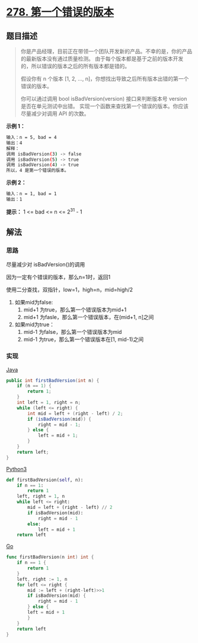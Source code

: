 # [278. 第一个错误的版本](https://leetcode-cn.com/problems/first-bad-version/)

## 题目描述

> 你是产品经理，目前正在带领一个团队开发新的产品。不幸的是，你的产品的最新版本没有通过质量检测。
> 由于每个版本都是基于之前的版本开发的，所以错误的版本之后的所有版本都是错的。
>
> 假设你有 n 个版本 [1, 2, ..., n]，你想找出导致之后所有版本出错的第一个错误的版本。
>
> 你可以通过调用 bool isBadVersion(version) 接口来判断版本号 version 是否在单元测试中出错。
> 实现一个函数来查找第一个错误的版本。你应该尽量减少对调用 API 的次数。

**示例 1：**

```sh
输入：n = 5, bad = 4
输出：4
解释：
调用 isBadVersion(3) -> false
调用 isBadVersion(5) -> true
调用 isBadVersion(4) -> true
所以，4 是第一个错误的版本。
```

**示例 2：**

```sh
输入：n = 1, bad = 1
输出：1
```

**提示：**
1 <= bad <= n <= 2<sup>31</sup> - 1

## 解法

### 思路

尽量减少对 isBadVersion()的调用

因为一定有个错误的版本，那么n=1时，返回1

使用二分查找，双指针，low=1，high=n，mid=high/2

1. 如果mid为false:
    1. mid+1 为true，那么第一个错误版本为mid+1
    2. mid+1 为fasle，那么第一个错误版本，在(mid+1, n]之间
2. 如果mid为true：
    1. mid-1 为false，那么第一个错误版本为mid
    2. mid-1 为true，那么第一个错误版本在[1, mid-1)之间

### 实现

[Java](./Solution.java)

```java
public int firstBadVersion(int n) {
    if (n == 1) {
        return 1;
    }
    int left = 1, right = n;
    while (left <= right) {
        int mid = left + (right - left) / 2;
        if (isBadVersion(mid)) {
            right = mid - 1;
        } else {
            left = mid + 1;
        }
    }
    return left;
}
```

[Python3](./solution.py)

```python
def firstBadVersion(self, n):
    if n == 1:
        return 1
    left, right = 1, n
    while left <= right:
        mid = left + (right - left) // 2
        if isBadVersion(mid):
            right = mid - 1
        else:
            left = mid + 1
    return left
```

[Go](./solution.go)

```go
func firstBadVersion(n int) int {
    if n == 1 {
        return 1
    }
    left, right := 1, n
    for left <= right {
        mid := left + (right-left)>>1
        if isBadVersion(mid) {
            right = mid - 1
        } else {
        left = mid + 1
        }
    }
    return left
}
```
